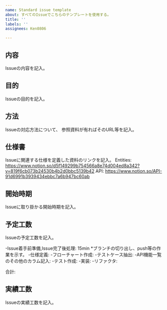 ```yaml
---
name: Standard issue template
about: すべてのIssueでこちらのテンプレートを使用する。
title: ''
labels: ''
assignees: Ken0806

---
```


内容
-
Issueの内容を記入。

目的
-
Issueの目的を記入。

方法
-
Issueの対応方法について、
参照資料が有ればそのURL等を記入。

仕様書
-
Issueに関連する仕様を定義した資料のリンクを記入。
Entities: https://www.notion.so/d5f149299b754566a8e74d004ed8a342?v=819f6cb073b24530b4b2d0bbc5139b42
API: https://www.notion.so/API-91d6991b3939434ebbc7a6b947bc60ab

開始時期
-
Issueに取り掛かる開始時期を記入。

予定工数
-
Issueの予定工数を記入。

-Issue着手前準備,Issue完了後処理: 15min
*ブランチの切り出し、push等の作業を示す。
-仕様定義: 
-フローチャート作成: 
-テストケース抽出: 
-API機能一覧のその他のカラム記入: 
-テスト作成: 
-実装: 
-リファクタ:

合計: 

実績工数
-
Issueの実績工数を記入。
